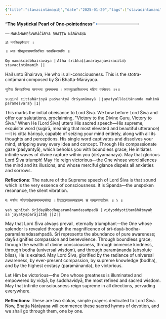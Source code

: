 ```yaml
---
{"title":"stavacintāmaṇiḥ","date":"2025-01-29","tags":["stavacintamani","bhattanarayana","scriptures"],"publish":true,"path":"scriptures/stavacintāmaṇiḥ.md","permalink":"/scriptures/stavacintamani/","PassFrontmatter":true}
---
```


**“The Mystickal Pearl of One-pointedness”** <progress id="file" max="100" value="01">01%</progress>

<span class="center-text">— `MAHĀMAHEŚVARĀĊĀRYA BHAṬṬA NĀRĀYAṆA`</span>

<span class="center-text">`ॐ नमश्चिद्भैरवाय ।`</span>

<span class="center-text">`॥ अथः श्रीभट्टमारायणविरचितः स्तवचिन्तामणिः ॥`</span>

<span class="center-text">`Oṃ namaścidbhairavāya |`</span>
<span class="center-text">`Atha śrībhaṭṭanārāyaṇaviracitaḥ stavacintāmaṇiḥ ||`</span>

<span class="center-text">Hail unto Bhairava, He who is all-consciousness.</span>
<span class="center-text">This is the stotra-cintāmani composed by Śrī Bhatta-Mārāyaṇa.</span>

<span class="center-text">`सुगिरा चित्तहारिण्या पश्यन्त्या दृश्यमानया ।`</span>
<span class="center-text">`जयत्युञ्ज्ञासितानन्द महिमा परमेश्वरः ॥१॥`</span>

<span class="center-text">`sugirā cittahāriṇyā paśyantyā dṛśyamānayā |`</span>
<span class="center-text">`jayatyullāsitānanda mahimā parameśvaraḥ |1|`</span>

<span class="center-text">This marks the initial obeisance to Lord Śiva. We bow before Lord Śiva and offer our salutations, proclaiming, "Victory to the Divine Guru, Victory to Śiva." When He [Lord Śiva] utters His sacred speech—His supreme, exquisite word (sugirā, meaning that most elevated and beautiful utterance)—it is citta hāriṇyā, capable of seizing your mind entirely, along with all its thoughts and perceptions. His single word captivates and dissolves your mind, stripping away every idea and concept. Through His compassionate gaze (paśyantyā), which beholds you with boundless grace, He initiates infinite waves of divine rapture within you (dṛśyamānayā). May that glorious Lord Śiva triumph! May He reign victorious—the One whose word silences the mind and its illusions, and whose merciful glance dispels all anxieties and sorrows.</span>

<span class="center-text">**Reflections:**</span>
<span class="center-text">The nature of the Supreme speech of Lord Śiva is that sound which is the very essence of consciousness. It is Spanda—the unspoken resonance, the silent vibration.</span>


<span class="center-text">`यः स्फीतः श्रीदयाबोधपरमानन्दसंपदा ।`</span>
<span class="center-text">`विद्याद्दश्याततमाहात्म्यः स जयल्यपराजितः ॥ २ ॥`</span>

<span class="center-text">`yaḥ sphītaḥ śrīdayābodhaparamānandasaṁpadā |`</span>
<span class="center-text">`vidyoddyotitamāhātmyaḥ 
sa jayatyaparājitaḥ ||2||`</span>

<span class="center-text">May that Lord Śiva always prevail, eternally triumphant—the One whose splendor is revealed through the magnificence of śrī-dayā-bodha-paramānandasaṁpadā. Śrī represents the abundance of pure awareness; dayā signifies compassion and benevolence. Through boundless grace, through the wealth of divine consciousness, through immense kindness, through bodha (universal wisdom), and through paramānanda (absolute bliss), He is exalted. May Lord Śiva, glorified by the radiance of universal awareness, by ever-present compassion, by supreme knowledge (bodha), and by the highest ecstasy (paramānanda), be victorious.

Let Him be victorious—the One whose greatness is illuminated and empowered by vidyā, by śuddhavidyā, the most refined and sacred wisdom. May that infinite consciousness reign supreme in all directions, pervading everywhere.</span>

<span class="center-text">**Reflections:**</span>
<span class="center-text">These are two ślokas, simple prayers dedicated to Lord Śiva. Now, Bhaṭṭa Nārāyaṇa will commence these sacred hymns of devotion, and we shall go through them, one by one.</span>